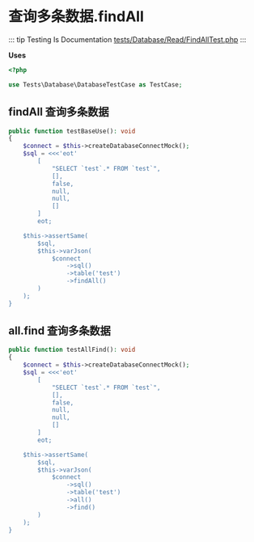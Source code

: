 # 查询多条数据.findAll

::: tip Testing Is Documentation
[tests/Database/Read/FindAllTest.php](https://github.com/hunzhiwange/framework/blob/master/tests/Database/Read/FindAllTest.php)
:::
    
**Uses**

``` php
<?php

use Tests\Database\DatabaseTestCase as TestCase;
```

## findAll 查询多条数据

``` php
public function testBaseUse(): void
{
    $connect = $this->createDatabaseConnectMock();
    $sql = <<<'eot'
        [
            "SELECT `test`.* FROM `test`",
            [],
            false,
            null,
            null,
            []
        ]
        eot;

    $this->assertSame(
        $sql,
        $this->varJson(
            $connect
                ->sql()
                ->table('test')
                ->findAll()
        )
    );
}
```
    
## all.find 查询多条数据

``` php
public function testAllFind(): void
{
    $connect = $this->createDatabaseConnectMock();
    $sql = <<<'eot'
        [
            "SELECT `test`.* FROM `test`",
            [],
            false,
            null,
            null,
            []
        ]
        eot;

    $this->assertSame(
        $sql,
        $this->varJson(
            $connect
                ->sql()
                ->table('test')
                ->all()
                ->find()
        )
    );
}
```